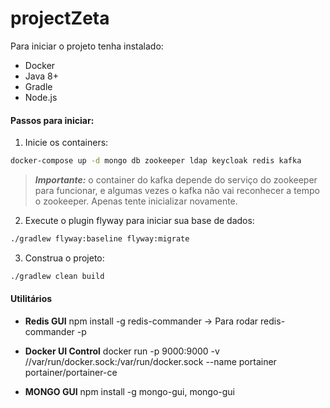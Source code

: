 # projectZeta

Para iniciar o projeto tenha instalado:

* Docker
* Java 8+
* Gradle
* Node.js

#### Passos para iniciar:

1. Inicie os containers: 
```sh
docker-compose up -d mongo db zookeeper ldap keycloak redis kafka
```
> **_Importante:_**  o container do kafka depende do serviço do zookeeper para funcionar, e algumas vezes o kafka não vai reconhecer a tempo o zookeeper. Apenas tente inicializar novamente.

2. Execute o plugin flyway para iniciar sua base de dados:
 
```sh
./gradlew flyway:baseline flyway:migrate
```

3. Construa o projeto:

```sh
./gradlew clean build
```
#### Utilitários

* **Redis GUI** npm install -g redis-commander -> Para rodar redis-commander -p <PORTA>

* **Docker UI Control** docker run -p 9000:9000 -v //var/run/docker.sock:/var/run/docker.sock --name portainer portainer/portainer-ce

* **MONGO GUI** npm install -g mongo-gui, mongo-gui

